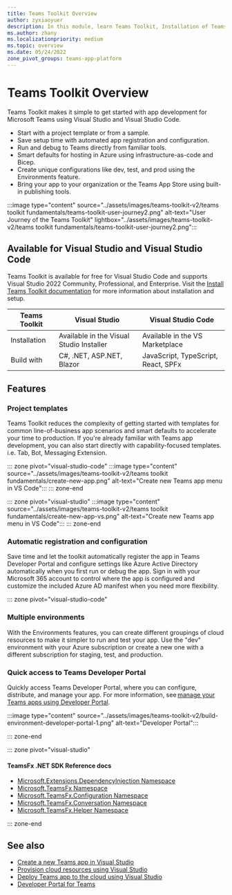 ```yaml
---
title: Teams Toolkit Overview
author: zyxiaoyuer
description: In this module, learn Teams Toolkit, Installation of Teams Toolkit, and User journey of Teams Toolkit
ms.author: zhany
ms.localizationpriority: medium
ms.topic: overview
ms.date: 05/24/2022
zone_pivot_groups: teams-app-platform
---
```


# Teams Toolkit Overview

Teams Toolkit makes it simple to get started with app development for Microsoft Teams using Visual Studio and Visual Studio Code.

* Start with a project template or from a sample.
* Save setup time with automated app registration and configuration.
* Run and debug to Teams directly from familiar tools.
* Smart defaults for hosting in Azure using infrastructure-as-code and Bicep.
* Create unique configurations like dev, test, and prod using the Environments feature.
* Bring your app to your organization or the Teams App Store using built-in publishing tools.

:::image type="content" source="../assets/images/teams-toolkit-v2/teams toolkit fundamentals/teams-toolkit-user-journey2.png" alt-text="User Journey of the Teams Toolkit" lightbox="../assets/images/teams-toolkit-v2/teams toolkit fundamentals/teams-toolkit-user-journey2.png":::

## Available for Visual Studio and Visual Studio Code

Teams Toolkit is available for free for Visual Studio Code and supports Visual Studio 2022 Community, Professional, and Enterprise. Visit the [Install Teams Toolkit documentation](./install-Teams-Toolkit.md) for more information about installation and setup.

| Teams Toolkit | Visual Studio | Visual Studio Code |
| - | ------------- | ------------------ |
| Installation | Available in the Visual Studio Installer | Available in the VS Marketplace |
| Build with | C#, .NET, ASP.NET, Blazor | JavaScript, TypeScript, React, SPFx |

## Features

### Project templates

Teams Toolkit reduces the complexity of getting started with templates for common line-of-business app scenarios and smart defaults to accelerate your time to production. If you're already familiar with Teams app development, you can also start directly with capability-focused templates. i.e. Tab, Bot, Messaging Extension.

::: zone pivot="visual-studio-code"
:::image type="content" source="../assets/images/teams-toolkit-v2/teams toolkit fundamentals/create-new-app.png" alt-text="Create new Teams app menu in VS Code":::
::: zone-end

::: zone pivot="visual-studio"
:::image type="content" source="../assets/images/teams-toolkit-v2/teams toolkit fundamentals/create-new-app-vs.png" alt-text="Create new Teams app menu in VS Code":::
::: zone-end

### Automatic registration and configuration

Save time and let the toolkit automatically register the app in Teams Developer Portal and configure settings like Azure Active Directory automatically when you first run or debug the app. Sign in with your Microsoft 365 account to control where the app is configured and customize the included Azure AD manifest when you need more flexibility.

::: zone pivot="visual-studio-code"

### Multiple environments

With the Environments features, you can create different groupings of cloud resources to make it simpler to run and test your app. Use the "dev" environment with your Azure subscription or create a new one with a different subscription for staging, test, and production.

### Quick access to Teams Developer Portal

Quickly access Teams Developer Portal, where you can configure, distribute, and manage your app. For more information, see [manage your Teams apps using Developer Portal](../concepts/build-and-test/manage-your-apps-in-developer-portal.md).

:::image type="content" source="../assets/images/teams-toolkit-v2/build-environment-developer-portal-1.png" alt-text="Developer Portal":::

::: zone-end

::: zone pivot="visual-studio"

#### TeamsFx .NET SDK Reference docs

* [Microsoft.Extensions.DependencyInjection Namespace](/../dotnet/api/Microsoft.Extensions.DependencyInjection)
* [Microsoft.TeamsFx Namespace](/../dotnet/api/Microsoft.TeamsFx)
* [Microsoft.TeamsFx.Configuration Namespace](/../dotnet/api/Microsoft.TeamsFx.Configuration)
* [Microsoft.TeamsFx.Conversation Namespace](/../dotnet/api/Microsoft.TeamsFx.Conversation)
* [Microsoft.TeamsFx.Helper Namespace](/../dotnet/api/Microsoft.TeamsFx.Helper)

::: zone-end

## See also

* [Create a new Teams app in Visual Studio](create-new-project.md)
* [Provision cloud resources using Visual Studio](provision-cloud-resources.md)
* [Deploy Teams app to the cloud using Visual Studio](deploy.md)
* [Developer Portal for Teams](../concepts/build-and-test/teams-developer-portal.md)
